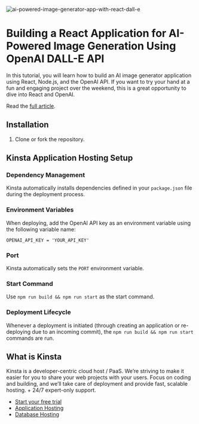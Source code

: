 ![ai-powered-image-generator-app-with-react-dall-e](https://github.com/olawanlejoel/ai-img-generator/assets/57611810/cb765f8b-4eab-49b9-9f08-7d97b9837112)

# Building a React Application for AI-Powered Image Generation Using OpenAI DALL-E API

In this tutorial, you will learn how to build an AI image generator application using React, Node.js, and the OpenAI API. If you want to try your hand at a fun and engaging project over the weekend, this is a great opportunity to dive into React and OpenAI.

Read the [full article](https://kinsta.com/blog/ai-image-generator/).

## Installation
1. Clone or fork the repository.

## Kinsta Application Hosting Setup
### Dependency Management

Kinsta automatically installs dependencies defined in your `package.json` file during the deployment process.

### Environment Variables
When deploying, add the OpenAI API key as an environment variable using the following variable name:

```
OPENAI_API_KEY = 'YOUR_API_KEY'
```

### Port

Kinsta automatically sets the `PORT` environment variable.

### Start Command

Use `npm run build && npm run start` as the start command.

### Deployment Lifecycle

Whenever a deployment is initiated (through creating an application or re-deploying due to an incoming commit), the `npm run build && npm run start` commands are run.

## What is Kinsta
Kinsta is a developer-centric cloud host / PaaS. We’re striving to make it easier for you to share your web projects with your users. Focus on coding and building, and we’ll take care of deployment and provide fast, scalable hosting. + 24/7 expert-only support.

- [Start your free trial](https://kinsta.com/signup/?product_type=app-db)
- [Application Hosting](https://kinsta.com/application-hosting)
- [Database Hosting](https://kinsta.com/database-hosting)
